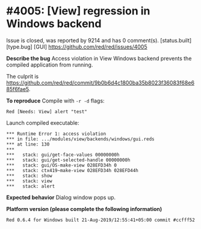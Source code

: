
#4005: [View] regression in Windows backend
================================================================================
Issue is closed, was reported by 9214 and has 0 comment(s).
[status.built] [type.bug] [GUI]
<https://github.com/red/red/issues/4005>

**Describe the bug**
Access violation in View Windows backend prevents the compiled application from running.

The culprit is https://github.com/red/red/commit/9b0b6d4c1800ba35b8023f36083f68e685f6fae5.

**To reproduce**
Compile with `-r -d` flags:
```red
Red [Needs: View] alert "test"
```
Launch compiled executable:
```red
*** Runtime Error 1: access violation
*** in file: .../modules/view/backends/windows/gui.reds
*** at line: 130
***
***   stack: gui/get-face-values 00000000h
***   stack: gui/get-selected-handle 00000000h
***   stack: gui/OS-make-view 028EFD34h 0
***   stack: ctx419~make-view 028EFD34h 028EFD44h
***   stack: show
***   stack: view
***   stack: alert
```

**Expected behavior**
Dialog window pops up.

**Platform version (please complete the following information)**

```
Red 0.6.4 for Windows built 21-Aug-2019/12:55:41+05:00 commit #ccfff52
```



